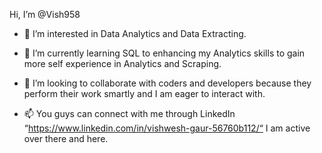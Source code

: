 Hi, I’m @Vish958

- 👀 I’m interested in Data Analytics and Data Extracting.

- 🌱 I’m currently learning SQL to enhancing my Analytics skills to gain more self experience in Analytics and Scraping.

- 💞️ I’m looking to collaborate with coders and developers because they perform their work smartly and I am eager to interact with.

- 📫 You guys can connect with me through LinkedIn “https://www.linkedin.com/in/vishwesh-gaur-56760b112/“ I am active over there and here.
<!---
Vish958/Vish958 is a ✨ special ✨ repository because its `README.md` (this file) appears on your GitHub profile.
You can click the Preview link to take a look at your changes.
--->


